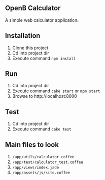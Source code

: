 OpenB Calculator
----
A simple web calculator application.

Installation
----
1. Clone this project
1. Cd into project dir
1. Execute command `npm install`

Run
----
1. Cd into project dir
1. Execute command `cake start` or `npm start`
1. Browse to http://localhost:8000

Test
----
1. Cd into project dir
1. Execute command `cake test`

Main files to look
----
1. `/app/utils/calculator.coffee`
1. `/app/test/calculator_test.coffee`
1. `/app/views/index.jade`
1. `/app/assets/js/site.coffee`